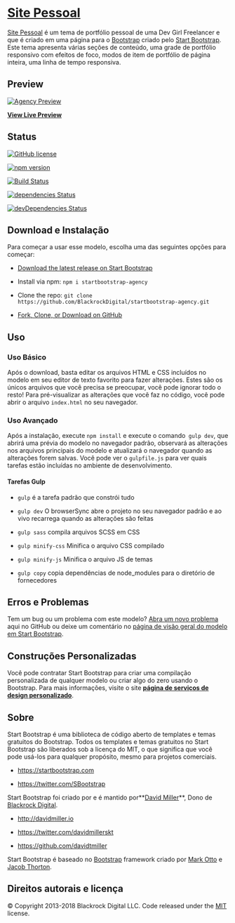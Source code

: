 # [Site Pessoal](https://github.com/crisgit/site/)

  

  

[Site Pessoal](https://crisgit.github.io/site) é um tema de portfólio pessoal de uma Dev Girl Freelancer e que é criado em uma página para o [Bootstrap](http://getbootstrap.com/) criado pelo [Start Bootstrap](http://startbootstrap.com/). Este tema apresenta várias seções de conteúdo, uma grade de portfólio responsivo com efeitos de foco, modos de item de portfólio de página inteira, uma linha de tempo responsiva.  

## Preview

  

  

[![Agency Preview](https://crisgit.github.io/site/img/)](https://crisgit.github.io/site/)

  

  

**[View Live Preview](https://crisgit.github.io/site)**

  

  

## Status

  

  

[![GitHub license](https://img.shields.io/badge/license-MIT-blue.svg)](https://raw.githubusercontent.com/BlackrockDigital/startbootstrap-agency/master/LICENSE)

  

[![npm version](https://img.shields.io/npm/v/startbootstrap-agency.svg)](https://www.npmjs.com/package/startbootstrap-agency)

  

[![Build Status](https://travis-ci.org/BlackrockDigital/startbootstrap-agency.svg?branch=master)](https://travis-ci.org/BlackrockDigital/startbootstrap-agency)

  

[![dependencies Status](https://david-dm.org/BlackrockDigital/startbootstrap-agency/status.svg)](https://david-dm.org/BlackrockDigital/startbootstrap-agency)

  

[![devDependencies Status](https://david-dm.org/BlackrockDigital/startbootstrap-agency/dev-status.svg)](https://david-dm.org/BlackrockDigital/startbootstrap-agency?type=dev)

  

  

## Download e Instalação

  

 
Para começar a usar esse modelo, escolha uma das seguintes opções para começar:
  

*  [Download the latest release on Start Bootstrap](https://startbootstrap.com/template-overviews/agency/)

  

* Install via npm: `npm i startbootstrap-agency`

  

* Clone the repo: `git clone https://github.com/BlackrockDigital/startbootstrap-agency.git`

  

*  [Fork, Clone, or Download on GitHub](https://github.com/BlackrockDigital/startbootstrap-agency)

  

  

## Uso

  

  

### Uso Básico

  

  

  
Após o download, basta editar os arquivos HTML e CSS incluídos no modelo em seu editor de texto favorito para fazer alterações. Estes são os únicos arquivos que você precisa se preocupar, você pode ignorar todo o resto! Para pré-visualizar as alterações que você faz no código, você pode abrir o arquivo `index.html` no seu navegador.

  

  

###  Uso Avançado

  

  

  
Após a instalação, execute `npm install` e execute o comando` gulp dev`, que abrirá uma prévia do modelo no navegador padrão, observará as alterações nos arquivos principais do modelo e atualizará o navegador quando as alterações forem salvas. Você pode ver o `gulpfile.js` para ver quais tarefas estão incluídas no ambiente de desenvolvimento.

  

  

####   Tarefas Gulp 

  

  

-    `gulp` é a tarefa padrão que constrói tudo

  

-  `gulp dev`   O browserSync abre o projeto no seu navegador padrão e ao vivo recarrega quando as alterações são feitas

  

-  `gulp sass`   compila arquivos SCSS em CSS

  

-  `gulp minify-css`   Minifica o arquivo CSS compilado

  

-  `gulp minify-js`   Minifica o arquivo JS de temas

  

-  `gulp copy` copia dependências de node_modules para o diretório de fornecedores

  

  

##   Erros e Problemas

  

  

Tem um bug ou um problema com este modelo? [Abra um novo problema](https://github.com/BlackrockDigital/startbootstrap-agency/issues)  aqui no GitHub ou deixe um comentário no [página de visão geral do modelo em Start Bootstrap](http://startbootstrap.com/template-overviews/agency/).

  

  

## Construções Personalizadas

  

  

Você pode contratar Start Bootstrap para criar uma compilação personalizada de qualquer modelo ou criar algo do zero usando o Bootstrap. Para mais informações, visite o site **[página de serviços de design personalizado](https://startbootstrap.com/bootstrap-design-services/)**.

  

  

##  Sobre

  

  

  
Start Bootstrap é uma biblioteca de código aberto de templates e temas gratuitos do Bootstrap. Todos os templates e temas gratuitos no Start Bootstrap são liberados sob a licença do MIT, o que significa que você pode usá-los para qualquer propósito, mesmo para projetos comerciais.

  

  

* https://startbootstrap.com

  

* https://twitter.com/SBootstrap

  

  

  
Start Bootstrap foi criado por e é mantido por**[David Miller](http://davidmiller.io/)**, Dono de [Blackrock Digital](http://blackrockdigital.io/).

  

  

* http://davidmiller.io

  

* https://twitter.com/davidmillerskt

  

* https://github.com/davidtmiller

  

  
Start Bootstrap é baseado no [Bootstrap](http://getbootstrap.com/) framework criado por [Mark Otto](https://twitter.com/mdo) e [Jacob Thorton](https://twitter.com/fat).

  

  

## Direitos autorais e licença

  

  

:copyright: Copyright 2013-2018 Blackrock Digital LLC. Code released under the [MIT](https://github.com/BlackrockDigital/startbootstrap-agency/blob/gh-pages/LICENSE) license.